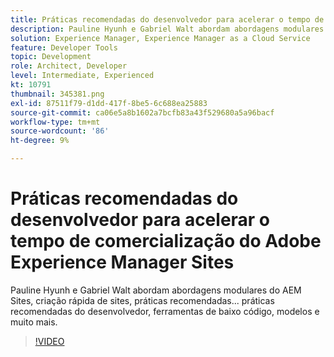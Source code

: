 ```yaml
---
title: Práticas recomendadas do desenvolvedor para acelerar o tempo de comercialização do Adobe Experience Manager Sites
description: Pauline Hyunh e Gabriel Walt abordam abordagens modulares do AEM Sites, criação rápida de sites, práticas recomendadas... práticas recomendadas do desenvolvedor, ferramentas de baixo código, modelos e muito mais. (Deve ter entre 60 e 160 caracteres, mas tem 177 caracteres)
solution: Experience Manager, Experience Manager as a Cloud Service
feature: Developer Tools
topic: Development
role: Architect, Developer
level: Intermediate, Experienced
kt: 10791
thumbnail: 345381.png
exl-id: 87511f79-d1dd-417f-8be5-6c688ea25883
source-git-commit: ca06e5a8b1602a7bcfb83a43f529680a5a96bacf
workflow-type: tm+mt
source-wordcount: '86'
ht-degree: 9%

---
```


# Práticas recomendadas do desenvolvedor para acelerar o tempo de comercialização do Adobe Experience Manager Sites

Pauline Hyunh e Gabriel Walt abordam abordagens modulares do AEM Sites, criação rápida de sites, práticas recomendadas... práticas recomendadas do desenvolvedor, ferramentas de baixo código, modelos e muito mais.

>[!VIDEO](https://video.tv.adobe.com/v/345381/?quality=12&learn=on)
